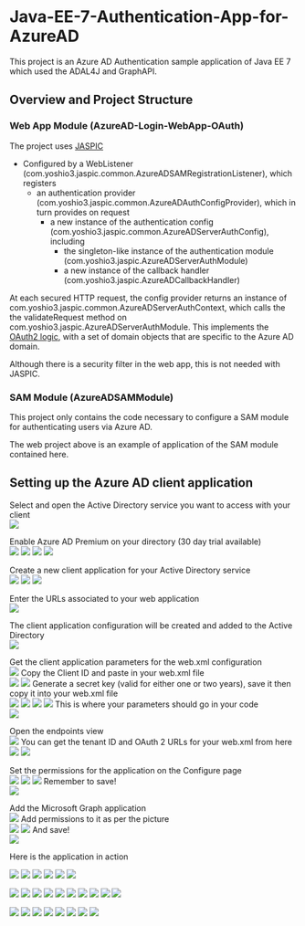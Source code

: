 # Java-EE-7-Authentication-App-for-AzureAD

This project is an Azure AD Authentication sample application of Java EE 7 which used the ADAL4J and GraphAPI.

## Overview and Project Structure

### Web App Module (AzureAD-Login-WebApp-OAuth)

The project uses [JASPIC](http://blog.c2b2.co.uk/2015/01/using-jaspic-to-secure-web-application.html)
   * Configured by a WebListener (com.yoshio3.jaspic.common.AzureADSAMRegistrationListener), which registers
      * an authentication provider (com.yoshio3.jaspic.common.AzureADAuthConfigProvider), which in turn provides on
      request
         * a new instance of the authentication config (com.yoshio3.jaspic.common.AzureADServerAuthConfig), including
            * the singleton-like instance of the authentication module (com.yoshio3.jaspic.AzureADServerAuthModule)
            * a new instance of the callback handler (com.yoshio3.jaspic.AzureADCallbackHandler)

At each secured HTTP request, the config provider returns an instance of
com.yoshio3.jaspic.common.AzureADServerAuthContext, which calls the the validateRequest method on
com.yoshio3.jaspic.AzureADServerAuthModule. This implements the [OAuth2 logic](http://oauth.net/2/), with a set of
domain objects that are specific to the Azure AD domain.

Although there is a security filter in the web app, this is not needed with JASPIC.

### SAM Module (AzureADSAMModule)

This project only contains the code necessary to configure a SAM module for authenticating users via Azure AD.

The web project above is an example of application of the SAM module contained here.

## Setting up the Azure AD client application

Select and open the Active Directory service you want to access with your client<br>
![](https://c2.staticflickr.com/2/1645/25782167346_c2d803f3a5_z.jpg)

Enable Azure AD Premium on your directory (30 day trial available)<br>
![](https://c2.staticflickr.com/2/1683/25713163641_24e3db9449_z.jpg)
![](https://c2.staticflickr.com/2/1634/25808251005_2c86ae08e3_z.jpg)
![](https://c2.staticflickr.com/2/1625/25713163891_c86a1f82a0_z.jpg)
![](https://c2.staticflickr.com/2/1702/25181624943_59bd38bd04_z.jpg)

Create a new client application for your Active Directory service<br>
![](https://c2.staticflickr.com/2/1634/25177763534_8e1c47d629_z.jpg)
![](https://c2.staticflickr.com/2/1583/25808251125_81af6e8476_z.jpg)
![](https://c2.staticflickr.com/2/1603/25507573880_e292b9d590_z.jpg)

Enter the URLs associated to your web application<br>
![](https://c2.staticflickr.com/2/1676/25782167886_85984247e4_z.jpg)

The client application configuration will be created and added to the Active Directory<br>
![](https://c2.staticflickr.com/2/1704/25177763654_0c153043b3_z.jpg)

Get the client application parameters for the web.xml configuration<br>
![](https://c2.staticflickr.com/2/1583/25713164061_605714c4f8_z.jpg)
Copy the Client ID and paste in your web.xml file<br>
![](https://c2.staticflickr.com/2/1524/25226536833_4897bfe2d3_z.jpg)
![](https://c2.staticflickr.com/2/1653/25687287592_ea2718ec5c_z.jpg)
Generate a secret key (valid for either one or two years), save it then copy it into your web.xml file<br>
![](https://c2.staticflickr.com/2/1532/25552393910_dd2ee850e9_z.jpg)
![](https://c2.staticflickr.com/2/1545/25853056805_f453fb5f3a_z.jpg)
![](https://c2.staticflickr.com/2/1550/25757951871_cc187e8638_z.jpg)
![](https://c2.staticflickr.com/2/1517/25552313050_a9f92d7a0c_z.jpg)
This is where your parameters should go in your code<br>
![](https://c2.staticflickr.com/2/1485/25222251784_56c5dacf8b_z.jpg)

Open the endpoints view<br>
![](https://c2.staticflickr.com/2/1486/25552248730_7204e9b8d3_z.jpg)
You can get the tenant ID and OAuth 2 URLs for your web.xml from here<br>
![](https://c2.staticflickr.com/2/1605/25757883791_219b830a82_z.jpg)
![](https://c2.staticflickr.com/2/1669/25757809671_c585595c83_z.jpg)

Set the permissions for the application on the Configure page<br>
![](https://c2.staticflickr.com/2/1603/25177764514_a66f999c92_z.jpg)
![](https://c2.staticflickr.com/2/1709/25782168766_a0005b7358_z.jpg)
![](https://c2.staticflickr.com/2/1599/25177764574_946081ffdb_z.jpg)
Remember to save!<br>
![](https://c2.staticflickr.com/2/1656/25507574850_3b742b332c_z.jpg)

Add the Microsoft Graph application<br>
![](https://c2.staticflickr.com/2/1684/25782168846_ed3d30faa1_z.jpg)
Add permissions to it as per the picture<br>
![](https://c2.staticflickr.com/2/1591/25782168926_495957acb6_z.jpg)
![](https://c2.staticflickr.com/2/1673/25687288582_b49e76f37c_z.jpg)
And save!<br>
![](https://c2.staticflickr.com/2/1668/25687288642_a52bebf626_z.jpg)

Here is the application in action<br>

![](https://c2.staticflickr.com/2/1673/25782169066_e47d9927ab_z.jpg)
![](https://c2.staticflickr.com/2/1611/25808252375_cb1a18a0ae_z.jpg)
![](https://c2.staticflickr.com/2/1677/25687288852_9f4259eba8_z.jpg)
![](https://c2.staticflickr.com/2/1651/25808252455_4072d90235_z.jpg)
![](https://c2.staticflickr.com/2/1654/25181626293_a77f8e74a3_z.jpg)
![](https://c2.staticflickr.com/2/1581/25713165151_21e0932211_z.jpg)

![](https://c2.staticflickr.com/2/1642/25177764884_9ab22e3476_z.jpg)
![](https://c2.staticflickr.com/2/1618/25177765004_18aa9e72ae_z.jpg)
![](https://c2.staticflickr.com/2/1629/25177765024_e77364f83e_z.jpg)
![](https://c2.staticflickr.com/2/1616/25713165291_d0304e581d_z.jpg)
![](https://c2.staticflickr.com/2/1679/25507575250_2afbbfb68d_z.jpg)
![](https://c2.staticflickr.com/2/1590/25177765094_0ba999be31_z.jpg)
![](https://c2.staticflickr.com/2/1674/25808252705_e3eb352d39_z.jpg)
![](https://c2.staticflickr.com/2/1618/25782169416_149ebe707e_z.jpg)
![](https://c2.staticflickr.com/2/1592/25852658415_73f98493f4_z.jpg)
![](https://c2.staticflickr.com/2/1701/25713165431_88819de3b3_z.jpg)

![](https://c2.staticflickr.com/2/1698/25713165441_0ea8aa9122_z.jpg)
![](https://c2.staticflickr.com/2/1468/25226054693_586c7423f0_z.jpg)
![](https://c2.staticflickr.com/2/1643/25181626473_5700ba577f_z.jpg)
![](https://c2.staticflickr.com/2/1643/25782169616_28cd9c89fc_z.jpg)
![](https://c2.staticflickr.com/2/1616/25181626503_2d0a46f722_z.jpg)
![](https://c2.staticflickr.com/2/1699/25181626533_10eae5fc2e_z.jpg)
![](https://c2.staticflickr.com/2/1652/25177765374_f76ea7acfa_z.jpg)
![](https://c2.staticflickr.com/2/1601/25507575560_ee00aced10_z.jpg)
